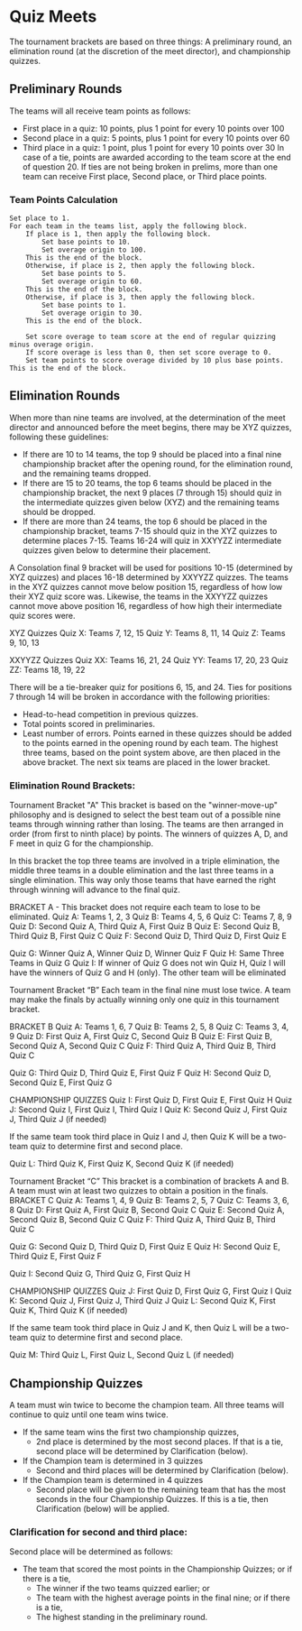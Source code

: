 # Quiz Meets
The tournament brackets are based on three things:   A preliminary round, an elimination round (at the discretion of the meet director), and championship quizzes.

## Preliminary Rounds
The teams will all receive team points as follows:
- First place in a quiz:  10 points, plus 1 point for every 10 points over 100
- Second place in a quiz:  5 points, plus 1 point for every 10 points over 60
- Third place in a quiz:  1 point, plus 1 point for every 10 points over 30
In case of a tie, points are awarded according to the team score at the end of question 20.
If ties are not being broken in prelims, more than one team can receive First place, Second place, or Third place points.

### Team Points Calculation

    Set place to 1.
    For each team in the teams list, apply the following block.
        If place is 1, then apply the following block.
            Set base points to 10.
            Set overage origin to 100.
        This is the end of the block.
        Otherwise, if place is 2, then apply the following block.
            Set base points to 5.
            Set overage origin to 60.
        This is the end of the block.
        Otherwise, if place is 3, then apply the following block.
            Set base points to 1.
            Set overage origin to 30.
        This is the end of the block.

        Set score overage to team score at the end of regular quizzing minus overage origin.
        If score overage is less than 0, then set score overage to 0.
        Set team points to score overage divided by 10 plus base points.
    This is the end of the block.

## Elimination Rounds
When more than nine teams are involved, at the determination of the meet director and announced before the meet begins, there may be XYZ quizzes, following these guidelines:
- If there are 10 to 14 teams, the top 9 should be placed into a final nine championship bracket after the opening round, for the elimination round, and the remaining teams dropped.   
- If there are 15 to 20 teams, the top 6 teams should be placed in the championship bracket, the next 9 places (7 through 15) should quiz in the intermediate quizzes given below (XYZ) and the remaining teams should be dropped. 
- If there are more than 24 teams, the top 6 should be placed in the championship bracket, teams 7-15 should quiz in the XYZ quizzes to determine places 7-15. Teams 16-24 will quiz in XXYYZZ intermediate quizzes given below to determine their placement. 

A Consolation final 9 bracket will be used for positions 10-15 (determined by XYZ quizzes) and places 16-18 determined by XXYYZZ quizzes. The teams in the XYZ quizzes cannot move below position 15, regardless of how low their XYZ quiz score was. Likewise, the teams in the XXYYZZ quizzes cannot move above position 16, regardless of how high their intermediate quiz scores were.

XYZ Quizzes 
Quiz X:    Teams 7, 12, 15
Quiz Y:    Teams 8, 11, 14
Quiz Z:    Teams 9, 10, 13

XXYYZZ Quizzes
Quiz XX:    Teams 16, 21, 24
Quiz YY:    Teams 17, 20, 23
Quiz ZZ:    Teams 18, 19, 22

There will be a tie-breaker quiz for positions 6, 15, and 24.  Ties for positions 7 through 14 will be broken in accordance with the following priorities:
- Head-to-head competition in previous quizzes.
- Total points scored in preliminaries.
- Least number of errors.
Points earned in these quizzes should be added to the points earned in the opening round by each team.  The highest three teams, based on the point system above, are then placed in the above bracket.  The next six teams are placed in the lower bracket.

### Elimination Round Brackets:
Tournament Bracket "A"
This bracket is based on the "winner-move-up" philosophy and is designed to select the best team out of a possible nine teams through winning rather than losing.   The teams are then arranged in order (from first to ninth place) by points.   The winners of quizzes A, D, and F meet in quiz G for the championship.

In this bracket the top three teams are involved in a triple elimination, the middle three teams in a double elimination and the last three teams in a single elimination.  This way only those teams that have earned the right through winning will advance to the final quiz.

BRACKET A - This bracket does not require each team to lose to be eliminated.
Quiz A:    Teams 1, 2, 3
Quiz B:    Teams 4, 5, 6
Quiz C:    Teams 7, 8, 9
Quiz D:    Second Quiz A, Third Quiz A, First Quiz B
Quiz E:    Second Quiz B, Third Quiz B, First Quiz C
Quiz F:    Second Quiz D, Third Quiz D, First Quiz E

Quiz G:    Winner Quiz A, Winner Quiz D, Winner Quiz F
Quiz H:    Same Three Teams in Quiz G
Quiz I:    If winner of Quiz G does not win Quiz H, Quiz I will have the winners of Quiz G and H (only). The other team will be eliminated



Tournament Bracket “B”
Each team in the final nine must lose twice.   A team may make the finals by actually winning only one quiz in this tournament bracket.

BRACKET B
Quiz A:    Teams 1, 6, 7
Quiz B:    Teams 2, 5, 8
Quiz C:    Teams 3, 4, 9
Quiz D:    First Quiz A, First Quiz C, Second Quiz B
Quiz E:    First Quiz B, Second Quiz A, Second Quiz C
Quiz F:    Third Quiz A, Third Quiz B, Third Quiz C

Quiz G:    Third Quiz D, Third Quiz E, First Quiz F
Quiz H:    Second Quiz D, Second Quiz E, First Quiz G


CHAMPIONSHIP QUIZZES
Quiz I:         First Quiz D, First Quiz E, First Quiz H
Quiz J:        Second Quiz I, First Quiz I, Third Quiz I
Quiz K:       Second Quiz J, First Quiz J, Third Quiz J (if needed)

If the same team took third place in Quiz I and J, then Quiz K will be a two-team quiz to determine first and second place.

Quiz L:        Third Quiz K, First Quiz K, Second Quiz K (if needed)


Tournament Bracket “C”
This bracket is a combination of brackets A and B.  A team must win at least two quizzes to obtain a position in the finals.
BRACKET C
Quiz A:    Teams 1, 4, 9
Quiz B:    Teams 2, 5, 7
Quiz C:    Teams 3, 6, 8
Quiz D:    First Quiz A, First Quiz B, Second Quiz C
Quiz E:    Second Quiz A, Second Quiz B, Second Quiz C
Quiz F:    Third Quiz A, Third Quiz B, Third Quiz C

Quiz G:    Second Quiz D, Third Quiz D, First Quiz E
Quiz H:    Second Quiz E, Third Quiz E, First Quiz F


 Quiz I:    Second Quiz G, Third Quiz G, First Quiz H

CHAMPIONSHIP QUIZZES
Quiz J:    First Quiz D, First Quiz G, First Quiz I
Quiz K:        Second Quiz J, First Quiz J, Third Quiz J
Quiz L:       Second Quiz K, First Quiz K, Third Quiz K (if needed)

If the same team took third place in Quiz J and K, then Quiz L will be a two-team quiz to determine first and second place.

Quiz M:        Third Quiz L, First Quiz L, Second Quiz L (if needed)

## Championship Quizzes
A team must win twice to become the champion team.  All three teams will continue to quiz until one team wins twice.
- If the same team wins the first two championship quizzes,
    - 2nd place is determined by the most second places. If that is a tie, second place will be determined by Clarification (below).
- If the Champion team is determined in 3 quizzes
    - Second and third places will be determined by Clarification (below).
- If the Champion team is determined in 4 quizzes
    - Second place will be given to the remaining team that has the most seconds in the four Championship Quizzes.  If this is a tie, then Clarification (below) will be applied.

### Clarification for second and third place:
Second place will be determined as follows:
- The team that scored the most points in the Championship Quizzes; or if there is a tie,
    - The winner if the two teams quizzed earlier; or
    - The team with the highest average points in the final nine; or if there is a tie,
    - The highest standing in the preliminary round.

